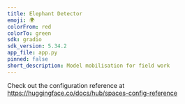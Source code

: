 ```yaml
---
title: Elephant Detector
emoji: 🌍
colorFrom: red
colorTo: green
sdk: gradio
sdk_version: 5.34.2
app_file: app.py
pinned: false
short_description: Model mobilisation for field work
---
```


Check out the configuration reference at https://huggingface.co/docs/hub/spaces-config-reference

